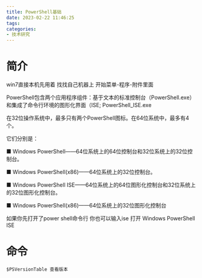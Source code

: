 ```yaml
---
title: PowerShell基础
date: 2023-02-22 11:46:25
tags:
categories: 
- 技术研究
---
```




# 简介

win7直接本机先用着 找找自己机器上 开始菜单-程序-附件里面



PowerShell包含两个应用程序组件：基于文本的标准控制台（PowerShell.exe）和集成了命令行环境的图形化界面（ISE; PowerShell_ISE.exe



在32位操作系统中，最多只有两个PowerShell图标。在64位系统中，最多有4个。

它们分别是：

■ Windows PowerShell——64位系统上的64位控制台和32位系统上的32位控制台。

■ Windows PowerShell(x86)——64位系统上的32位控制台。

■ Windows PowerShell ISE——64位系统上的64位图形化控制台和32位系统上的32位图形化控制台。

■ Windows PowerShell(x86)——64位系统上的32位图形化控制台



如果你先打开了power shell命令行 你也可以输入ise 打开 Windows PowerShell ISE

# 命令



```
$PSVersionTable 查看版本
```

